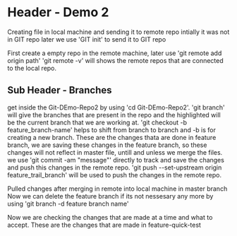 # Header - Demo 2

Creating file in local machine and sending it to remote repo
intially it was not in GIT repo later we use 'GIT init' to send it to GIT repo

First create a empty repo in the remote machine, later use 'git remote add origin path'
'git remote -v' will shows the remote repos that are connected to the local repo.

## Sub Header - Branches 
get inside the Git-DEmo-Repo2 by using 'cd Git-DEmo-Repo2'.
'git branch' will give the branches that are present in the repo and the highlighted will be the current branch that we are working at.
'git checkout -b feature_branch-name' helps to shift from branch to branch and -b is for creating a new branch.
These are the changes thata are done in feature branch, we are saving these changes in the feature branch, so these changes will not reflect in master file, untill and unless we merge the files.
we use 'git commit -am "message"' directly to track and save the changes and push this changes in the remote repo.
'git push --set-upstream origin feature_trail_branch' will be used to push the changes in the remote repo.


Pulled changes after merging in remote into local machine in master branch
Now we can delete the feature branch if its not nessesary any more by using 'git branch -d feature branch name'

Now we are checking the changes that are made at a time and what to accept.
These are the changes that are made in feature-quick-test